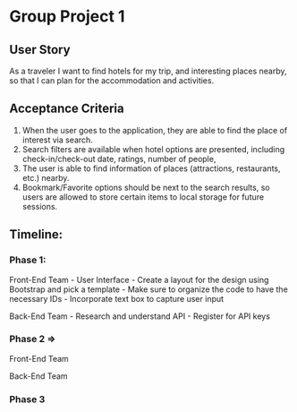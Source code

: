 # Group Project 1 
## User Story

As a traveler I want to find hotels for my trip, and interesting places nearby, so that I can plan for the accommodation and activities.

## Acceptance Criteria
1.	When the user goes to the application, they are able to find the place of interest via search.
2.	Search filters are available when hotel options are presented, including check-in/check-out date, ratings, number of people, 
3.	The user is able to find information of places (attractions, restaurants, etc.) nearby.
4.	Bookmark/Favorite options should be next to the search results, so users are allowed to store certain items to local storage for future sessions.

## Timeline:

### Phase 1:

Front-End Team
	- User Interface
	- Create a layout for the design using Bootstrap and pick a template
	- Make sure to organize the code to have the necessary IDs
	- Incorporate text box to capture user input

Back-End Team
	- Research and understand API
	- Register for API keys

### Phase 2 =>

Front-End Team

Back-End Team

### Phase 3
